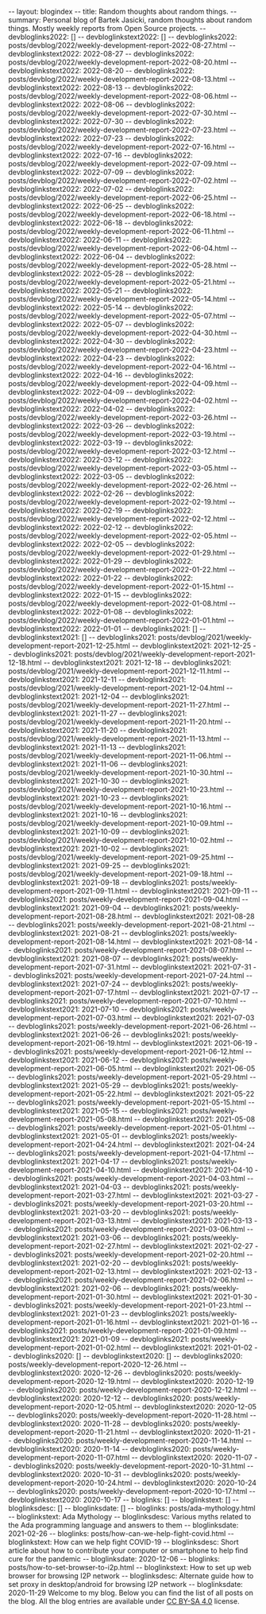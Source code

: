 -- layout: blogindex
-- title: Random thoughts about random things.
-- summary: Personal blog of Bartek Jasicki, random thoughts about random things. Mostly weekly reports from Open Source projects.
-- devbloglinks2022: []
-- devbloglinkstext2022: []
-- devbloglinks2022: posts/devblog/2022/weekly-development-report-2022-08-27.html
-- devbloglinkstext2022: 2022-08-27
-- devbloglinks2022: posts/devblog/2022/weekly-development-report-2022-08-20.html
-- devbloglinkstext2022: 2022-08-20
-- devbloglinks2022: posts/devblog/2022/weekly-development-report-2022-08-13.html
-- devbloglinkstext2022: 2022-08-13
-- devbloglinks2022: posts/devblog/2022/weekly-development-report-2022-08-06.html
-- devbloglinkstext2022: 2022-08-06
-- devbloglinks2022: posts/devblog/2022/weekly-development-report-2022-07-30.html
-- devbloglinkstext2022: 2022-07-30
-- devbloglinks2022: posts/devblog/2022/weekly-development-report-2022-07-23.html
-- devbloglinkstext2022: 2022-07-23
-- devbloglinks2022: posts/devblog/2022/weekly-development-report-2022-07-16.html
-- devbloglinkstext2022: 2022-07-16
-- devbloglinks2022: posts/devblog/2022/weekly-development-report-2022-07-09.html
-- devbloglinkstext2022: 2022-07-09
-- devbloglinks2022: posts/devblog/2022/weekly-development-report-2022-07-02.html
-- devbloglinkstext2022: 2022-07-02
-- devbloglinks2022: posts/devblog/2022/weekly-development-report-2022-06-25.html
-- devbloglinkstext2022: 2022-06-25
-- devbloglinks2022: posts/devblog/2022/weekly-development-report-2022-06-18.html
-- devbloglinkstext2022: 2022-06-18
-- devbloglinks2022: posts/devblog/2022/weekly-development-report-2022-06-11.html
-- devbloglinkstext2022: 2022-06-11
-- devbloglinks2022: posts/devblog/2022/weekly-development-report-2022-06-04.html
-- devbloglinkstext2022: 2022-06-04
-- devbloglinks2022: posts/devblog/2022/weekly-development-report-2022-05-28.html
-- devbloglinkstext2022: 2022-05-28
-- devbloglinks2022: posts/devblog/2022/weekly-development-report-2022-05-21.html
-- devbloglinkstext2022: 2022-05-21
-- devbloglinks2022: posts/devblog/2022/weekly-development-report-2022-05-14.html
-- devbloglinkstext2022: 2022-05-14
-- devbloglinks2022: posts/devblog/2022/weekly-development-report-2022-05-07.html
-- devbloglinkstext2022: 2022-05-07
-- devbloglinks2022: posts/devblog/2022/weekly-development-report-2022-04-30.html
-- devbloglinkstext2022: 2022-04-30
-- devbloglinks2022: posts/devblog/2022/weekly-development-report-2022-04-23.html
-- devbloglinkstext2022: 2022-04-23
-- devbloglinks2022: posts/devblog/2022/weekly-development-report-2022-04-16.html
-- devbloglinkstext2022: 2022-04-16
-- devbloglinks2022: posts/devblog/2022/weekly-development-report-2022-04-09.html
-- devbloglinkstext2022: 2022-04-09
-- devbloglinks2022: posts/devblog/2022/weekly-development-report-2022-04-02.html
-- devbloglinkstext2022: 2022-04-02
-- devbloglinks2022: posts/devblog/2022/weekly-development-report-2022-03-26.html
-- devbloglinkstext2022: 2022-03-26
-- devbloglinks2022: posts/devblog/2022/weekly-development-report-2022-03-19.html
-- devbloglinkstext2022: 2022-03-19
-- devbloglinks2022: posts/devblog/2022/weekly-development-report-2022-03-12.html
-- devbloglinkstext2022: 2022-03-12
-- devbloglinks2022: posts/devblog/2022/weekly-development-report-2022-03-05.html
-- devbloglinkstext2022: 2022-03-05
-- devbloglinks2022: posts/devblog/2022/weekly-development-report-2022-02-26.html
-- devbloglinkstext2022: 2022-02-26
-- devbloglinks2022: posts/devblog/2022/weekly-development-report-2022-02-19.html
-- devbloglinkstext2022: 2022-02-19
-- devbloglinks2022: posts/devblog/2022/weekly-development-report-2022-02-12.html
-- devbloglinkstext2022: 2022-02-12
-- devbloglinks2022: posts/devblog/2022/weekly-development-report-2022-02-05.html
-- devbloglinkstext2022: 2022-02-05
-- devbloglinks2022: posts/devblog/2022/weekly-development-report-2022-01-29.html
-- devbloglinkstext2022: 2022-01-29
-- devbloglinks2022: posts/devblog/2022/weekly-development-report-2022-01-22.html
-- devbloglinkstext2022: 2022-01-22
-- devbloglinks2022: posts/devblog/2022/weekly-development-report-2022-01-15.html
-- devbloglinkstext2022: 2022-01-15
-- devbloglinks2022: posts/devblog/2022/weekly-development-report-2022-01-08.html
-- devbloglinkstext2022: 2022-01-08
-- devbloglinks2022: posts/devblog/2022/weekly-development-report-2022-01-01.html
-- devbloglinkstext2022: 2022-01-01
-- devbloglinks2021: []
-- devbloglinkstext2021: []
-- devbloglinks2021: posts/devblog/2021/weekly-development-report-2021-12-25.html
-- devbloglinkstext2021: 2021-12-25
-- devbloglinks2021: posts/devblog/2021/weekly-development-report-2021-12-18.html
-- devbloglinkstext2021: 2021-12-18
-- devbloglinks2021: posts/devblog/2021/weekly-development-report-2021-12-11.html
-- devbloglinkstext2021: 2021-12-11
-- devbloglinks2021: posts/devblog/2021/weekly-development-report-2021-12-04.html
-- devbloglinkstext2021: 2021-12-04
-- devbloglinks2021: posts/devblog/2021/weekly-development-report-2021-11-27.html
-- devbloglinkstext2021: 2021-11-27
-- devbloglinks2021: posts/devblog/2021/weekly-development-report-2021-11-20.html
-- devbloglinkstext2021: 2021-11-20
-- devbloglinks2021: posts/devblog/2021/weekly-development-report-2021-11-13.html
-- devbloglinkstext2021: 2021-11-13
-- devbloglinks2021: posts/devblog/2021/weekly-development-report-2021-11-06.html
-- devbloglinkstext2021: 2021-11-06
-- devbloglinks2021: posts/devblog/2021/weekly-development-report-2021-10-30.html
-- devbloglinkstext2021: 2021-10-30
-- devbloglinks2021: posts/devblog/2021/weekly-development-report-2021-10-23.html
-- devbloglinkstext2021: 2021-10-23
-- devbloglinks2021: posts/devblog/2021/weekly-development-report-2021-10-16.html
-- devbloglinkstext2021: 2021-10-16
-- devbloglinks2021: posts/devblog/2021/weekly-development-report-2021-10-09.html
-- devbloglinkstext2021: 2021-10-09
-- devbloglinks2021: posts/devblog/2021/weekly-development-report-2021-10-02.html
-- devbloglinkstext2021: 2021-10-02
-- devbloglinks2021: posts/devblog/2021/weekly-development-report-2021-09-25.html
-- devbloglinkstext2021: 2021-09-25
-- devbloglinks2021: posts/devblog/2021/weekly-development-report-2021-09-18.html
-- devbloglinkstext2021: 2021-09-18
-- devbloglinks2021: posts/weekly-development-report-2021-09-11.html
-- devbloglinkstext2021: 2021-09-11
-- devbloglinks2021: posts/weekly-development-report-2021-09-04.html
-- devbloglinkstext2021: 2021-09-04
-- devbloglinks2021: posts/weekly-development-report-2021-08-28.html
-- devbloglinkstext2021: 2021-08-28
-- devbloglinks2021: posts/weekly-development-report-2021-08-21.html
-- devbloglinkstext2021: 2021-08-21
-- devbloglinks2021: posts/weekly-development-report-2021-08-14.html
-- devbloglinkstext2021: 2021-08-14
-- devbloglinks2021: posts/weekly-development-report-2021-08-07.html
-- devbloglinkstext2021: 2021-08-07
-- devbloglinks2021: posts/weekly-development-report-2021-07-31.html
-- devbloglinkstext2021: 2021-07-31
-- devbloglinks2021: posts/weekly-development-report-2021-07-24.html
-- devbloglinkstext2021: 2021-07-24
-- devbloglinks2021: posts/weekly-development-report-2021-07-17.html
-- devbloglinkstext2021: 2021-07-17
-- devbloglinks2021: posts/weekly-development-report-2021-07-10.html
-- devbloglinkstext2021: 2021-07-10
-- devbloglinks2021: posts/weekly-development-report-2021-07-03.html
-- devbloglinkstext2021: 2021-07-03
-- devbloglinks2021: posts/weekly-development-report-2021-06-26.html
-- devbloglinkstext2021: 2021-06-26
-- devbloglinks2021: posts/weekly-development-report-2021-06-19.html
-- devbloglinkstext2021: 2021-06-19
-- devbloglinks2021: posts/weekly-development-report-2021-06-12.html
-- devbloglinkstext2021: 2021-06-12
-- devbloglinks2021: posts/weekly-development-report-2021-06-05.html
-- devbloglinkstext2021: 2021-06-05
-- devbloglinks2021: posts/weekly-development-report-2021-05-29.html
-- devbloglinkstext2021: 2021-05-29
-- devbloglinks2021: posts/weekly-development-report-2021-05-22.html
-- devbloglinkstext2021: 2021-05-22
-- devbloglinks2021: posts/weekly-development-report-2021-05-15.html
-- devbloglinkstext2021: 2021-05-15
-- devbloglinks2021: posts/weekly-development-report-2021-05-08.html
-- devbloglinkstext2021: 2021-05-08
-- devbloglinks2021: posts/weekly-development-report-2021-05-01.html
-- devbloglinkstext2021: 2021-05-01
-- devbloglinks2021: posts/weekly-development-report-2021-04-24.html
-- devbloglinkstext2021: 2021-04-24
-- devbloglinks2021: posts/weekly-development-report-2021-04-17.html
-- devbloglinkstext2021: 2021-04-17
-- devbloglinks2021: posts/weekly-development-report-2021-04-10.html
-- devbloglinkstext2021: 2021-04-10
-- devbloglinks2021: posts/weekly-development-report-2021-04-03.html
-- devbloglinkstext2021: 2021-04-03
-- devbloglinks2021: posts/weekly-development-report-2021-03-27.html
-- devbloglinkstext2021: 2021-03-27
-- devbloglinks2021: posts/weekly-development-report-2021-03-20.html
-- devbloglinkstext2021: 2021-03-20
-- devbloglinks2021: posts/weekly-development-report-2021-03-13.html
-- devbloglinkstext2021: 2021-03-13
-- devbloglinks2021: posts/weekly-development-report-2021-03-06.html
-- devbloglinkstext2021: 2021-03-06
-- devbloglinks2021: posts/weekly-development-report-2021-02-27.html
-- devbloglinkstext2021: 2021-02-27
-- devbloglinks2021: posts/weekly-development-report-2021-02-20.html
-- devbloglinkstext2021: 2021-02-20
-- devbloglinks2021: posts/weekly-development-report-2021-02-13.html
-- devbloglinkstext2021: 2021-02-13
-- devbloglinks2021: posts/weekly-development-report-2021-02-06.html
-- devbloglinkstext2021: 2021-02-06
-- devbloglinks2021: posts/weekly-development-report-2021-01-30.html
-- devbloglinkstext2021: 2021-01-30
-- devbloglinks2021: posts/weekly-development-report-2021-01-23.html
-- devbloglinkstext2021: 2021-01-23
-- devbloglinks2021: posts/weekly-development-report-2021-01-16.html
-- devbloglinkstext2021: 2021-01-16
-- devbloglinks2021: posts/weekly-development-report-2021-01-09.html
-- devbloglinkstext2021: 2021-01-09
-- devbloglinks2021: posts/weekly-development-report-2021-01-02.html
-- devbloglinkstext2021: 2021-01-02
-- devbloglinks2020: []
-- devbloglinkstext2020: []
-- devbloglinks2020: posts/weekly-development-report-2020-12-26.html
-- devbloglinkstext2020: 2020-12-26
-- devbloglinks2020: posts/weekly-development-report-2020-12-19.html
-- devbloglinkstext2020: 2020-12-19
-- devbloglinks2020: posts/weekly-development-report-2020-12-12.html
-- devbloglinkstext2020: 2020-12-12
-- devbloglinks2020: posts/weekly-development-report-2020-12-05.html
-- devbloglinkstext2020: 2020-12-05
-- devbloglinks2020: posts/weekly-development-report-2020-11-28.html
-- devbloglinkstext2020: 2020-11-28
-- devbloglinks2020: posts/weekly-development-report-2020-11-21.html
-- devbloglinkstext2020: 2020-11-21
-- devbloglinks2020: posts/weekly-development-report-2020-11-14.html
-- devbloglinkstext2020: 2020-11-14
-- devbloglinks2020: posts/weekly-development-report-2020-11-07.html
-- devbloglinkstext2020: 2020-11-07
-- devbloglinks2020: posts/weekly-development-report-2020-10-31.html
-- devbloglinkstext2020: 2020-10-31
-- devbloglinks2020: posts/weekly-development-report-2020-10-24.html
-- devbloglinkstext2020: 2020-10-24
-- devbloglinks2020: posts/weekly-development-report-2020-10-17.html
-- devbloglinkstext2020: 2020-10-17
-- bloglinks: []
-- bloglinkstext: []
-- bloglinksdesc: []
-- bloglinksdate: []
-- bloglinks: posts/ada-mythology.html
-- bloglinkstext: Ada Mythology
-- bloglinksdesc: Various myths related to the Ada programming language and answers to them
-- bloglinksdate: 2021-02-26
-- bloglinks: posts/how-can-we-help-fight-covid.html
-- bloglinkstext: How can we help fight COVID-19
-- bloglinksdesc: Short article about how to contribute your computer or smartphone to help find cure for the pandemic
-- bloglinksdate: 2020-12-06
-- bloglinks: posts/how-to-set-browser-to-i2p.html
-- bloglinkstext: How to set up web browser for browsing I2P network
-- bloglinksdesc: Alternate guide how to set proxy in desktop/android for browsing I2P network
-- bloglinksdate: 2020-11-29
Welcome to my blog. Below you can find the list of all posts on the blog. All
the blog entries are available under [CC BY-SA 4.0](https://creativecommons.org/licenses/by-sa/4.0/deed.en)
license.
